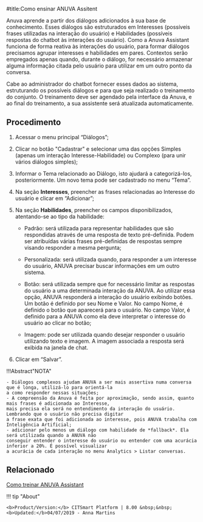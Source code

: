 #title:Como ensinar ANUVA Assitent

Anuva aprende a partir dos diálogos adicionados à sua base de conhecimento. Esses diálogos são estruturados em Interesses (possíveis frases
utilizadas na interação do usuário) e Habilidades (possíveis respostas do chatbot às interações do usuário).
Como a Anuva Assistant funciona de forma reativa às interações do usuário, para formar diálogos precisamos agrupar interesses e habilidades
em pares. Contextos serão empregados apenas quando, durante o diálogo, for necessário armazenar alguma informação citada pelo usuário para 
utilizar em um outro ponto da conversa.

Cabe ao administrador do chatbot fornecer esses dados ao sistema, estruturando os possíveis diálogos e para que seja realizado o treinamento
do conjunto. O treinamento deve ser agendado pela interface da Anuva, e ao final do treinamento, a sua assistente será atualizada automaticamente.

Procedimento
------------

1. Acessar o menu principal “Diálogos”;

2. Clicar no botão "Cadastrar" e selecionar uma das opções Simples (apenas um interação Interesse-Habilidade) ou Complexo 
(para unir vários diálogos simples);

3. Informar o Tema relacionado ao Diálogo, isto ajudará a categorizá-los, posteriormente. Um novo tema pode ser cadastrado no menu “Tema”.

4. Na seção **Interesses**, preencher as frases relacionadas ao Interesse do usuário e clicar em “Adicionar”;

5. Na seção **Habilidades**, preencher os campos disponibilizados, atentando-se ao tipo da habilidade:

    - Padrão: será utilizada para representar habilidades que são respondidas através de uma resposta de texto pré-definida. Podem ser 
     atribuídas várias frases pré-definidas de respostas sempre visando responder a mesma pergunta;

    - Personalizada: será utilizada quando, para responder a um interesse do usuário, ANUVA precisar buscar informações em um outro         sistema.

    - Botão: será utilizada sempre que for necessário limitar as respostas do usuário a uma determinada interação da ANUVA. Ao utilizar     essa opção, ANUVA responderá a interação do usuário exibindo botões. Um botão é definido por seu Nome e Valor. No campo Nome, é         definido o botão que aparecerá para o usuário. No campo Valor, é definido para a ANUVA como ela deve interpretar o interesse do         usuário ao clicar no botão;
 
    - Imagem: pode ser utilizada quando desejar responder o usuário utilizando texto e imagem. A imagem associada a resposta será           exibida na janela de chat.

6. Clicar em “Salvar”.

!!!Abstract"NOTA"

    - Diálogos complexos ajudam ANUVA a ser mais assertiva numa conversa que é longa, utilizá-lo para orientá-la
    a como responder nessas situações;
    - A compreensão da Anuva é feita por aproximação, sendo assim, quanto mais frases é adicionada ao Interesse,
    mais precisa ela será no entendimento da interação do usuário. Lembrando que o usuário não precisa digitar 
    a frase exata que foi adicionada ao interesse, pois ANUVA trabalha com Inteligência Artificial;
    - adicionar pelo menos um diálogo com habilidade de *fallback*. Ela será utilizada quando a ANUVA não 
    conseguir entender o interesse do usuário ou entender com uma acurácia inferior a 20%. É possível visualizar 
    a acurácia de cada interação no menu Analytics > Listar conversas.
   
 Relacionado
 ----------
 [Como treinar ANUVA Assistant](    )
 
 
  !!! tip "About"

    <b>Product/Version:</b> CITSmart Platform | 8.00 &nbsp;&nbsp;
    <b>Updated:</b>04/07/2019 - Anna Martins
    

